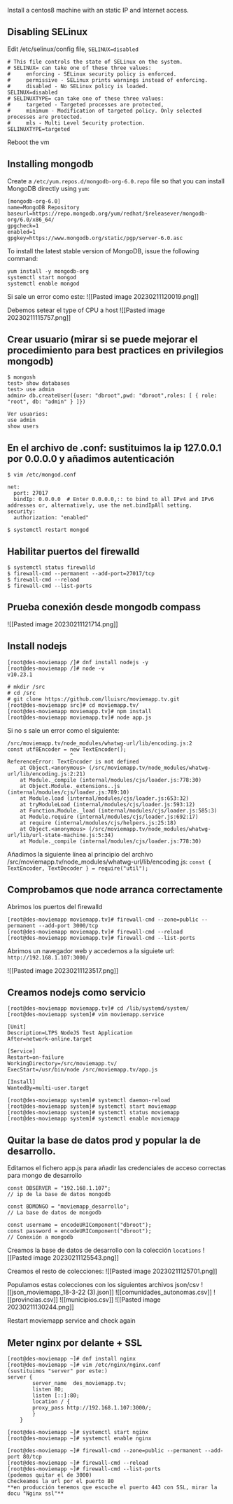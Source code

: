 Install a centos8 machine with an static IP and Internet access.


## Disabling SELinux
Edit /etc/selinux/config file, `SELINUX=disabled`
```
# This file controls the state of SELinux on the system.
# SELINUX= can take one of these three values:
#     enforcing - SELinux security policy is enforced.
#     permissive - SELinux prints warnings instead of enforcing.
#     disabled - No SELinux policy is loaded.
SELINUX=disabled
# SELINUXTYPE= can take one of these three values:
#     targeted - Targeted processes are protected,
#     minimum - Modification of targeted policy. Only selected processes are protected.
#     mls - Multi Level Security protection.
SELINUXTYPE=targeted
```
Reboot the vm

## Installing mongodb
Create a `/etc/yum.repos.d/mongodb-org-6.0.repo` file so that you can install MongoDB directly using `yum`:

```
[mongodb-org-6.0]
name=MongoDB Repository
baseurl=https://repo.mongodb.org/yum/redhat/$releasever/mongodb-org/6.0/x86_64/
gpgcheck=1
enabled=1
gpgkey=https://www.mongodb.org/static/pgp/server-6.0.asc
```
To install the latest stable version of MongoDB, issue the following command:
```
yum install -y mongodb-org
systemctl start mongod
systemctl enable mongod
```
Si sale un error como este:
![[Pasted image 20230211120019.png]]

Debemos setear el type of CPU a host
![[Pasted image 20230211115757.png]]


## Crear usuario (mirar si se puede mejorar el procedimiento para best practices en privilegios mongodb)
```termianl
$ mongosh
test> show databases
test> use admin
admin> db.createUser({user: "dbroot",pwd: "dbroot",roles: [ { role: "root", db: "admin" } ]})

Ver usuarios:
use admin
show users
```

## En el archivo de .conf: sustituimos la ip 127.0.0.1 por 0.0.0.0 y añadimos autenticación

```termianl
$ vim /etc/mongod.conf
```

```
net:
  port: 27017
  bindIp: 0.0.0.0  # Enter 0.0.0.0,:: to bind to all IPv4 and IPv6 addresses or, alternatively, use the net.bindIpAll setting.
security:
  authorization: "enabled"
```

```termianl
$ systemctl restart mongod
```

## Habilitar puertos del firewalld

```termianl
$ systemctl status firewalld
$ firewall-cmd --permanent --add-port=27017/tcp
$ firewall-cmd --reload
$ firewall-cmd --list-ports
```
## Prueba conexión desde mongodb compass
![[Pasted image 20230211121714.png]]

## Install nodejs
```
[root@des-moviemapp /]# dnf install nodejs -y
[root@des-moviemapp /]# node -v
v10.23.1

# mkdir /src
# cd /src
# git clone https://github.com/lluisrc/moviemapp.tv.git
[root@des-moviemapp src]# cd moviemapp.tv/
[root@des-moviemapp moviemapp.tv]# npm install
[root@des-moviemapp moviemapp.tv]# node app.js
```
Si no s sale un error como el siguiente:
```
/src/moviemapp.tv/node_modules/whatwg-url/lib/encoding.js:2
const utf8Encoder = new TextEncoder();
                    ^
ReferenceError: TextEncoder is not defined
    at Object.<anonymous> (/src/moviemapp.tv/node_modules/whatwg-url/lib/encoding.js:2:21)
    at Module._compile (internal/modules/cjs/loader.js:778:30)
    at Object.Module._extensions..js (internal/modules/cjs/loader.js:789:10)
    at Module.load (internal/modules/cjs/loader.js:653:32)
    at tryModuleLoad (internal/modules/cjs/loader.js:593:12)
    at Function.Module._load (internal/modules/cjs/loader.js:585:3)
    at Module.require (internal/modules/cjs/loader.js:692:17)
    at require (internal/modules/cjs/helpers.js:25:18)
    at Object.<anonymous> (/src/moviemapp.tv/node_modules/whatwg-url/lib/url-state-machine.js:5:34)
    at Module._compile (internal/modules/cjs/loader.js:778:30)
```
Añadimos la siguiente línea al principio del archivo /src/moviemapp.tv/node_modules/whatwg-url/lib/encoding.js:
`const { TextEncoder, TextDecoder } = require("util");`

## Comprobamos que node arranca correctamente
Abrimos los puertos del firewalld
```
[root@des-moviemapp moviemapp.tv]# firewall-cmd --zone=public --permanent --add-port 3000/tcp
[root@des-moviemapp moviemapp.tv]# firewall-cmd --reload
[root@des-moviemapp moviemapp.tv]# firewall-cmd --list-ports
```
Abrimos un navegador web y accedemos a la siguiete url: `http://192.168.1.107:3000/`

![[Pasted image 20230211123517.png]]

## Creamos nodejs como servicio
```
[root@des-moviemapp moviemapp.tv]# cd /lib/systemd/system/
[root@des-moviemapp system]# vim moviemapp.service
```
```
[Unit]
Description=LTPS NodeJS Test Application
After=network-online.target

[Service]
Restart=on-failure
WorkingDirectory=/src/moviemapp.tv/
ExecStart=/usr/bin/node /src/moviemapp.tv/app.js

[Install]
WantedBy=multi-user.target
```
```
[root@des-moviemapp system]# systemctl daemon-reload
[root@des-moviemapp system]# systemctl start moviemapp
[root@des-moviemapp system]# systemctl status moviemapp
[root@des-moviemapp system]# systemctl enable moviemapp

```
## Quitar la base de datos prod y popular la de desarrollo.
Editamos el fichero app.js para añadir las credenciales de acceso correctas para mongo de desarrollo
```
const DBSERVER = "192.168.1.107";
// ip de la base de datos mongodb

const BDMONGO = "moviemapp_desarrollo";
// La base de datos de mongodb

const username = encodeURIComponent("dbroot");
const password = encodeURIComponent("dbroot");
// Conexión a mongodb

```
Creamos la base de datos de desarrollo con la colección `locations`
![[Pasted image 20230211125543.png]]

Creamos el resto de colecciones:
![[Pasted image 20230211125701.png]]

Populamos estas colecciones con los siguientes archivos json/csv
![[json_moviemapp_18-3-22 (3).json]]
![[comunidades_autonomas.csv]]
![[provincias.csv]]
![[municipios.csv]]
![[Pasted image 20230211130244.png]]

Restart moviemapp service and check again

## Meter nginx por delante + SSL
```
[root@des-moviemapp ~]# dnf install nginx
[root@des-moviemapp ~]# vim /etc/nginx/nginx.conf
(sustituimos "server" por este:)
server {
        server_name  des_moviemapp.tv;
        listen 80;
        listen [::]:80;
        location / {
        proxy_pass http://192.168.1.107:3000/;
        }
    }

[root@des-moviemapp ~]# systemctl start nginx
[root@des-moviemapp ~]# systemctl enable nginx
```
```
[root@des-moviemapp ~]# firewall-cmd --zone=public --permanent --add-port 80/tcp
[root@des-moviemapp ~]# firewall-cmd --reload
[root@des-moviemapp ~]# firewall-cmd --list-ports
(podemos quitar el de 3000)
Checkeamos la url por el puerto 80
**en producción tenemos que escuche el puerto 443 con SSL, mirar la docu "Nginx ssl"**
```
